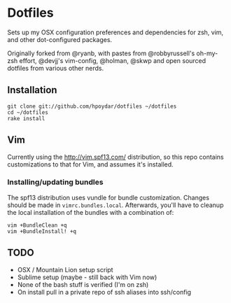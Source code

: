 # Dotfiles

Sets up my OSX configuration preferences and dependencies for zsh, vim, 
and other dot-configured packages.

Originally forked from @ryanb, with pastes from @robbyrussell's 
oh-my-zsh effort, @devjj's vim-config, @holman, @skwp and open sourced 
dotfiles from various other nerds.

## Installation

    git clone git://github.com/hpoydar/dotfiles ~/dotfiles
    cd ~/dotfiles
    rake install

## Vim

Currently using the http://vim.spf13.com/ distribution,
so this repo contains customizations to that for Vim, and assumes
it's installed.

### Installing/updating bundles

The spf13 distribution uses vundle for bundle customization. Changes should
be made in `vimrc.bundles.local`. Afterwards, you'll have to cleanup the 
local installation of the bundles with a combination of:

    vim +BundleClean +q
    vim +BundleInstall! +q

## TODO

* OSX / Mountain Lion setup script
* Sublime setup (maybe - still back with Vim now)
* None of the bash stuff is verified (I'm on zsh)
* On install pull in a private repo of ssh aliases into ssh/config
